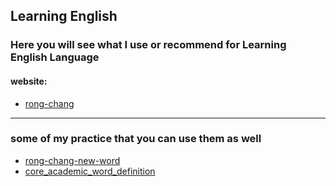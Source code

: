 ## Learning English  

### Here you will see what I use or recommend for Learning English Language

#### website:  
 - [rong-chang](http://rong-chang.com/)  
  
  
  
  
  
  
  
  
---  

### some of my practice that you can use them as well  
- [rong-chang-new-word](https://github.com/k-five/rong-chang-new-word)
- [core_academic_word_definition](https://github.com/k-five/core_academic_word_definition)  